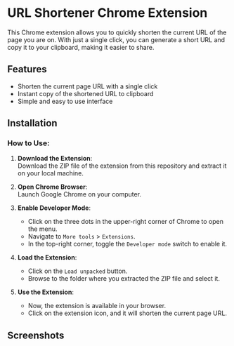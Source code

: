 # URL Shortener Chrome Extension

This Chrome extension allows you to quickly shorten the current URL of the page you are on. With just a single click, you can generate a short URL and copy it to your clipboard, making it easier to share.

## Features

- Shorten the current page URL with a single click
- Instant copy of the shortened URL to clipboard
- Simple and easy to use interface

## Installation

### How to Use:

1. **Download the Extension**:  
   Download the ZIP file of the extension from this repository and extract it on your local machine.

2. **Open Chrome Browser**:  
   Launch Google Chrome on your computer.

3. **Enable Developer Mode**:
   - Click on the three dots in the upper-right corner of Chrome to open the menu.
   - Navigate to `More tools` > `Extensions`.
   - In the top-right corner, toggle the `Developer mode` switch to enable it.

4. **Load the Extension**:
   - Click on the `Load unpacked` button.
   - Browse to the folder where you extracted the ZIP file and select it.
   
5. **Use the Extension**:
   - Now, the extension is available in your browser.
   - Click on the extension icon, and it will shorten the current page URL.

## Screenshots
